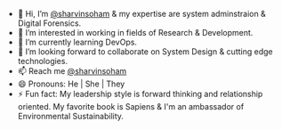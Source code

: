 - 👋 Hi, I’m [@sharvinsoham](https://github.com/sharvinsoham) & my expertise are system adminstraion & Digital Forensics.
- 👀 I’m interested in working in fields of Research & Development.
- 🌱 I’m currently learning DevOps.
- 💞️ I’m looking forward to collaborate on System Design & cutting edge technologies.
- 📫 Reach me [@sharvinsoham](https://leetcode.com/sharvinsoham/)
- 😄 Pronouns: He | She | They
- ⚡ Fun fact: My leadership style is forward thinking and relationship oriented. My favorite book is Sapiens & I'm an ambassador of Environmental Sustainability.

<!---
sharvinsoham/sharvinsoham is a ✨ special ✨ repository because its `README.md` (this file) appears on your GitHub profile.
You can click the Preview link to take a look at your changes.
--->
